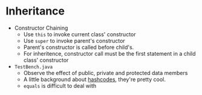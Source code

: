 # Inheritance
- Constructor Chaining
    - Use `this` to invoke current class' constructor
    - Use `super` to invoke parent's constructor
    - Parent's constructor is called before child's.
    - For inheritence, constructor call must be the first statement in a child class' constructor
- `TestBench.java`
    - Observe the effect of public, private and protected data members
    - A little background about [hashcodes](https://docs.oracle.com/javase/7/docs/api/java/lang/Object.html), they're pretty cool.
    - `equals` is difficult to deal with